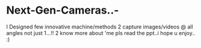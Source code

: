 # Next-Gen-Cameras..-
I Designed few innovative machine/methods 2 capture images/videos @ all angles not just 1...!!
2 know more about 'me pls read the ppt..i hope u enjoy.. :)
